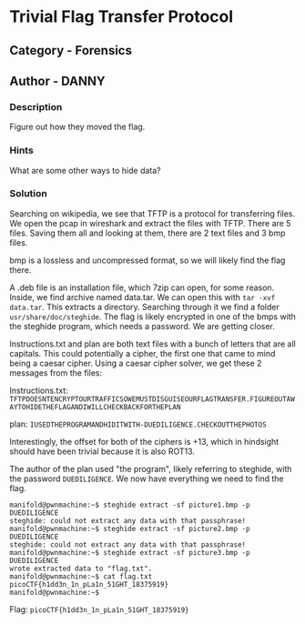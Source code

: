 # Trivial Flag Transfer Protocol
## Category - Forensics
## Author - DANNY

### Description
Figure out how they moved the flag.

### Hints 
What are some other ways to hide data?

### Solution

Searching on wikipedia, we see that TFTP is a protocol for transferring files. We open the pcap in wireshark and extract the files with TFTP. 
There are 5 files. Saving them all and looking at them, there are 2 text files and 3 bmp files.

bmp is a lossless and uncompressed format, so we will likely find the flag there. 

A .deb file is an installation file, which 7zip can open, for some reason. Inside, we find archive named data.tar.
We can open this with `tar -xvf data.tar`. This extracts a directory. Searching through it we find a folder `usr/share/doc/steghide`. The flag is likely encrypted in one of the bmps with the steghide program, which needs a password. We are getting closer.

Instructions.txt and plan are both text files with a bunch of letters that are all capitals. This could potentially a cipher, the first one that came to mind being a caesar cipher. Using a caesar cipher solver, we get these 2 messages from the files:

Instructions.txt: `TFTPDOESNTENCRYPTOURTRAFFICSOWEMUSTDISGUISEOURFLAGTRANSFER.FIGUREOUTAWAYTOHIDETHEFLAGANDIWILLCHECKBACKFORTHEPLAN`

plan: `IUSEDTHEPROGRAMANDHIDITWITH-DUEDILIGENCE.CHECKOUTTHEPHOTOS`

Interestingly, the offset for both of the ciphers is +13, which in hindsight should have been trivial because it is also ROT13.

The author of the plan used "the program", likely referring to steghide, with the password `DUEDILIGENCE`. We now have everything we need to find the flag.

```
manifold@pwnmachine:~$ steghide extract -sf picture1.bmp -p DUEDILIGENCE
steghide: could not extract any data with that passphrase!
manifold@pwnmachine:~$ steghide extract -sf picture2.bmp -p DUEDILIGENCE
steghide: could not extract any data with that passphrase!
manifold@pwnmachine:~$ steghide extract -sf picture3.bmp -p DUEDILIGENCE
wrote extracted data to "flag.txt".
manifold@pwnmachine:~$ cat flag.txt
picoCTF{h1dd3n_1n_pLa1n_51GHT_18375919}
manifold@pwnmachine:~$
```

Flag: `picoCTF{h1dd3n_1n_pLa1n_51GHT_18375919}`
